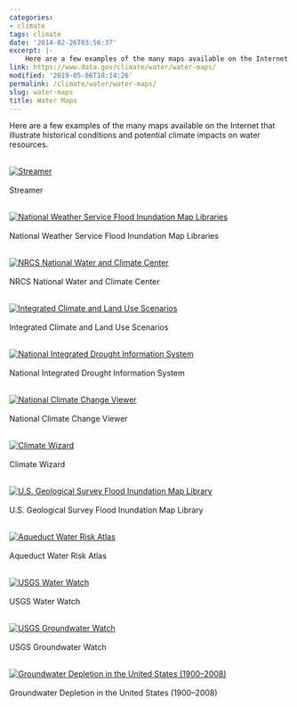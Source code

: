 ```yaml
---
categories:
- climate
tags: climate
date: '2014-02-26T03:56:37'
excerpt: |-
    Here are a few examples of the many maps available on the Internet that illustrate historical conditions and potential climate impacts on water resources…
link: https://www.data.gov/climate/water/water-maps/
modified: '2019-05-06T18:14:26'
permalink: /climate/water/water-maps/
slug: water-maps
title: Water Maps
---
```


Here are a few examples of the many maps available on the Internet that illustrate historical conditions and potential climate impacts on water resources.

[  
![Streamer](https://s3-us-gov-west-1.amazonaws.com/cg-0817d6e3-93c4-4de8-8b32-da6919464e61/Streamer.png "Streamer")  
](https://txpub.usgs.gov/DSS/streamer/web/ "Streamer")  
Streamer

[  
![National Weather Service Flood Inundation Map Libraries](https://s3-us-gov-west-1.amazonaws.com/cg-0817d6e3-93c4-4de8-8b32-da6919464e61/NationalWeatherServiceFloodInundationMapLibraries.png "National Weather Service Flood Inundation Map Libraries")  
](https://water.weather.gov/ahps/inundation.php "National Weather Service Flood Inundation Map Libraries")  
National Weather Service Flood Inundation Map Libraries

[  
![NRCS National Water and Climate Center](https://s3-us-gov-west-1.amazonaws.com/cg-0817d6e3-93c4-4de8-8b32-da6919464e61/USDANRCSNationalWaterandClimateCenterMapper.png "NRCS National Water and Climate Center")  
](https://www.wcc.nrcs.usda.gov/webmap/ "NRCS National Water and Climate Center")  
NRCS National Water and Climate Center

[  
![Integrated Climate and Land Use Scenarios](https://s3-us-gov-west-1.amazonaws.com/cg-0817d6e3-93c4-4de8-8b32-da6919464e61/IntegratedClimateandLandUseScenarios1.png "Integrated Climate and Land Use Scenarios")  
](https://www.epa.gov/ncea/global/iclus/ "Integrated Climate and Land Use Scenarios")  
Integrated Climate and Land Use Scenarios

[  
![National Integrated Drought Information System](https://s3-us-gov-west-1.amazonaws.com/cg-0817d6e3-93c4-4de8-8b32-da6919464e61/NationalIntegratedDroughtInformationSystem.png "National Integrated Drought Information System")  
](https://drought.gov "National Integrated Drought Information System")  
National Integrated Drought Information System

[  
![National Climate Change Viewer](https://s3-us-gov-west-1.amazonaws.com/cg-0817d6e3-93c4-4de8-8b32-da6919464e61/NationalClimateChangeViewer.png "National Climate Change Viewer")  
](https://www2.usgs.gov/climate_landuse/clu_rd/nccv/viewer.asp "National Climate Change Viewer")  
National Climate Change Viewer

[  
![Climate Wizard](https://s3-us-gov-west-1.amazonaws.com/cg-0817d6e3-93c4-4de8-8b32-da6919464e61/ClimateWizard.png "Climate Wizard")  
](https://climatewizard.ciat.cgiar.org/index1.html "Climate Wizard")  
Climate Wizard

[  
![U.S. Geological Survey Flood Inundation Map Library](https://s3-us-gov-west-1.amazonaws.com/cg-0817d6e3-93c4-4de8-8b32-da6919464e61/USGeologicalSurveyFloodInundationMapLibrary.png "U.S. Geological Survey Flood Inundation Map Library")  
](https://water.usgs.gov/osw/flood_inundation/ "U.S. Geological Survey Flood Inundation Map Library")  
U.S. Geological Survey Flood Inundation Map Library

[  
![Aqueduct Water Risk Atlas](https://s3-us-gov-west-1.amazonaws.com/cg-0817d6e3-93c4-4de8-8b32-da6919464e61/AqueductWaterRiskAtlas.png "Aqueduct Water Risk Atlas")  
](https://www.wri.org/our-work/project/aqueduct "Aqueduct Water Risk Atlas")  
Aqueduct Water Risk Atlas

[  
![USGS Water Watch](https://s3-us-gov-west-1.amazonaws.com/cg-0817d6e3-93c4-4de8-8b32-da6919464e61/USGSWaterWatch.png "USGS Water Watch")  
](https://waterwatch.usgs.gov/ "USGS Water Watch")  
USGS Water Watch

[  
![USGS Groundwater Watch](https://s3-us-gov-west-1.amazonaws.com/cg-0817d6e3-93c4-4de8-8b32-da6919464e61/USGSGroundwaterWatch.png "USGS Groundwater Watch")  
](https://groundwaterwatch.usgs.gov/ "USGS Groundwater Watch")  
USGS Groundwater Watch

[  
![Groundwater Depletion in the United States (1900–2008)](https://s3-us-gov-west-1.amazonaws.com/cg-0817d6e3-93c4-4de8-8b32-da6919464e61/GroundwaterDepletionintheUnitedStates.png "Groundwater Depletion in the United States (1900–2008)")  
](https://pubs.usgs.gov/sir/2013/5079/ "Groundwater Depletion in the United States (1900–2008)")  
Groundwater Depletion in the United States (1900–2008)



